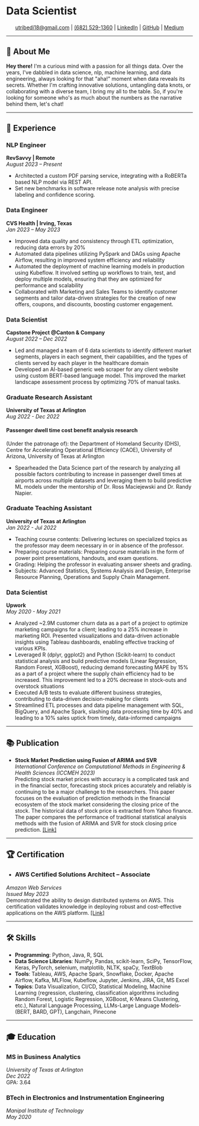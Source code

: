 # Data Scientist
<head><link rel="shortcut icon" type="image/x-icon" href="/favicon.png"></head>


<div align="center">
    <a href="mailto:utribedi18@gmail.com"> utribedi18@gmail.com</a> |
    <a href="tel:+16825291360"> (682) 529-1360</a> |
    <a href="https://www.linkedin.com/in/uttarantribedi" target="_blank"> LinkedIn</a> |
    <a href="https://github.com/utribedi" target="_blank"> GitHub</a> |
    <a href="https://medium.com/@tribedi_uttaran" target="_blank"> Medium</a>
</div>

---

## 📌 About Me

**Hey there!** I'm a curious mind with a passion for all things data. Over the years, I've dabbled in data science, nlp, machine learning, and data engineering, always looking for that "aha!" moment when data reveals its secrets. Whether I'm crafting innovative solutions, untangling data knots, or collaborating with a diverse team, I bring my all to the table. So, if you're looking for someone who's as much about the numbers as the narrative behind them, let's chat!

---

## 💼 Experience

### **NLP Engineer**  
**RevSavvy | Remote**  
*August 2023 – Present*
-  Architected a custom PDF parsing service, integrating with a RoBERTa based NLP model via REST API.
-  Set new benchmarks in software release note analysis with precise labeling and confidence scoring.


### **Data Engineer**  
**CVS Health | Irving, Texas**  
*Jan 2023 – May 2023*
-  Improved data quality and consistency through ETL optimization, reducing data errors by 20%
-  Automated data pipelines utilizing PySpark and DAGs using Apache Airflow, resulting in improved system efficiency 
and reliability
-  Automated the deployment of machine learning models in production using Kubeflow. It involved setting up 
workflows to train, test, and deploy multiple models, ensuring that they are optimized for performance and scalability
-  Collaborated with Marketing and Sales Teams to identify customer segments and tailor data-driven strategies for the creation of new offers, coupons, and discounts, boosting customer engagement.


### **Data Scientist**  
**Capstone Project @Canton & Company**  
*August 2022 – Dec 2022*
-  Led and managed a team of 6 data scientists to identify different market segments, players in each segment, their capabilities, and the types of clients served by each player in the healthcare domain
-  Developed an AI-based generic web scraper for any client website using custom BERT-based language model. This 
improved the market landscape assessment process by optimizing 70% of manual tasks.


### **Graduate Research Assistant**  
**University of Texas at Arlington**  
*Aug 2022 - Dec 2022*

#### Passenger dwell time cost benefit analysis research
(Under the patronage of): the Department of Homeland Security (DHS), Centre for Accelerating Operational Efficiency (CAOE), University of Arizona, University of Texas at Arlington
-  Spearheaded the Data Science part of the research by analyzing all possible factors contributing to increase in passenger dwell times at airports across multiple datasets and leveraging them to build predictive ML models under the mentorship of Dr. Ross Maciejewski and Dr. Randy Napier.


### **Graduate Teaching Assistant**  
**University of Texas at Arlington**  
*Jan 2022 - Jul 2022*
-  Teaching course contents: Delivering lectures on specialized topics as the professor may deem necessary in or in absence of the professor.
-  Preparing course materials: Preparing course materials in the form of power point presentations, handouts, and exam questions.
-  Grading: Helping the professor in evaluating answer sheets and grading.
-  Subjects: Advanced Statistics, Systems Analysis and Design, Enterprise Resource Planning, Operations and Supply Chain Management.


### **Data Scientist**  
**Upwork**  
*May 2020 - May 2021*
- Analyzed ~2.9M customer churn data as a part of a project to optimize marketing campaigns for a client; leading to a 25% increase in marketing ROI. Presented visualizations and data-driven actionable insights using Tableau dashboards, enabling effective tracking of various KPIs.
- Leveraged R (dplyr, ggplot2) and Python (Scikit-learn) to conduct statistical analysis and build predictive models (Linear Regression, Random Forest, XGBoost), reducing demand forecasting MAPE by 15% as a part of a project where the supply chain efficiency had to be increased. This improvement led to a 20% decrease in stock-outs and overstock situations
- Executed A/B tests to evaluate different business strategies, contributing to data-driven decision-making for clients
- Streamlined ETL processes and data pipeline management with SQL, BigQuery, and Apache Spark, slashing data 
processing time by 40% and leading to a 10% sales uptick from timely, data-informed campaigns

---


## 📚 Publication

- **Stock Market Prediction using Fusion of ARIMA and SVR**  
   *International Conference on Computational Methods in Engineering & Health Sciences (ICCMEH 2023)*  
   Predicting stock market prices with accuracy is a complicated task and in the financial sector, forecasting stock prices accurately and reliably is continuing to be a major challenge to the researchers. This paper focuses on the evaluation of prediction methods in the financial ecosystem of the stock market considering the closing price of the stock. The historical data of stock price is extracted from Yahoo finance. The paper compares the performance of traditional statistical analysis methods with the fusion of ARIMA and SVR for stock closing price prediction.
[[Link]](https://drive.google.com/file/d/1GqDnqC2VN8QwWRGQUNghKDbE7yVVl2Fy/view?usp=sharing)

---


## 🏆 Certification

- ### **AWS Certified Solutions Architect – Associate**  
*Amazon Web Services*  
*Issued May 2023*  
Demonstrated the ability to design distributed systems on AWS. This certification validates knowledge in deploying robust and cost-effective applications on the AWS platform.
[[Link]](https://www.credly.com/badges/65aef67b-992a-4c0e-bec8-74202946b6e3)

---


## 🛠 Skills

- **Programming**: Python, Java, R, SQL
- **Data Science Libraries**: NumPy, Pandas, scikit-learn, SciPy, TensorFlow, Keras, PyTorch, selenium, matplotlib, NLTK, spaCy, TextBlob
- **Tools**: Tableau, AWS, Apache Spark, Snowflake, Docker, Apache Airflow, Kafka, MLFlow, Kubeflow, Jupyter, Jenkins, JIRA, Git, MS Excel
- **Topics**: Data Visualization, CI/CD, Statistical Modeling, Machine Learning (regression, clustering, classification algorithms including Random Forest, Logistic Regression, XGBoost, K-Means Clustering, etc.), Natural Language Processing, LLMs-Large Language Models- (BERT, BARD, GPT), Langchain, Pinecone

---


## 🎓 Education

### **MS in Business Analytics**  
*University of Texas at Arlington*  
*Dec 2022*  
GPA: 3.64

### **BTech in Electronics and Instrumentation Engineering**  
*Manipal Institute of Technology*  
*May 2020*
